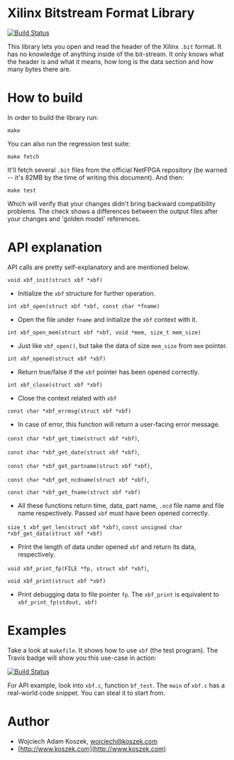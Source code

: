 # Xilinx Bitstream Format Library

[![Build Status](https://travis-ci.org/wkoszek/libxbf.svg)](https://travis-ci.org/wkoszek/libxbf)

This library lets you open and read the header of the Xilinx `.bit` format.
It has no knowledge of anything inside of the bit-stream. It only knows
what the header is and what it means, how long is the data section and 
how many bytes there are.

# How to build

In order to build the library run:

	make

You can also run the regression test suite:

	make fetch

It'll fetch several `.bit` files from the official NetFPGA repository (be
warned -- it's 82MB by the time of writing this document). And then:

	make test

Which will verify that your changes didn't bring backward compatibility
problems. The check shows a differences between the output files after your
changes and 'golden model' references.

# API explanation

API calls are pretty self-explanatory and are mentioned below.

`void xbf_init(struct xbf *xbf)`

- Initialize the `xbf` structure for further operation.

`int xbf_open(struct xbf *xbf, const char *fname)`

-  Open the file under `fname` and initialize the `xbf` context with it.

`int xbf_open_mem(struct xbf *xbf, void *mem, size_t mem_size)`

- Just like `xbf_open()`, but take the data of size `mem_size` from `mem` pointer.

`int xbf_opened(struct xbf *xbf)`

- Return true/false if the `xbf` pointer has been opened correctly.

`int xbf_close(struct xbf *xbf)`

- Close the context related with `xbf`

`const char *xbf_errmsg(struct xbf *xbf)`

- In case of error, this function will return a user-facing error message.

`const char *xbf_get_time(struct xbf *xbf)`,

`const char *xbf_get_date(struct xbf *xbf)`,

`const char *xbf_get_partname(struct xbf *xbf)`,

`const char *xbf_get_ncdname(struct xbf *xbf)`,

`const char *xbf_get_fname(struct xbf *xbf)`


- All these functions return time, data, part name, `.ncd` file name and file name respectively. Passed `xbf` must have been opened correctly.


`size_t xbf_get_len(struct xbf *xbf)`,
`const unsigned char *xbf_get_data(struct xbf *xbf)`

- Print the length of data under opened `xbf` and return its data, respectively.

`void xbf_print_fp(FILE *fp, struct xbf *xbf)`,

`void xbf_print(struct xbf *xbf)`

- Print debugging data to file pointer `fp`. The `xbf_print` is equivalent to `xbf_print_fp(stdout, xbf)` 

# Examples

Take a look at `makefile`. It shows how to use `xbf` (the test program). The Travis badge will show you this use-case in action:


[![Build Status](https://travis-ci.org/wkoszek/libxbf.svg)](https://travis-ci.org/wkoszek/libxbf)

For API example, look into `xbf.c`, function `bf_test`. The `main` of `xbf.c` has a real-world code snippet. You can steal it to start from.

# Author

- Wojciech Adam Koszek, [wojciech@koszek.com](mailto:wojciech@koszek.com)
- [http://www.koszek.com](http://www.koszek.com)
